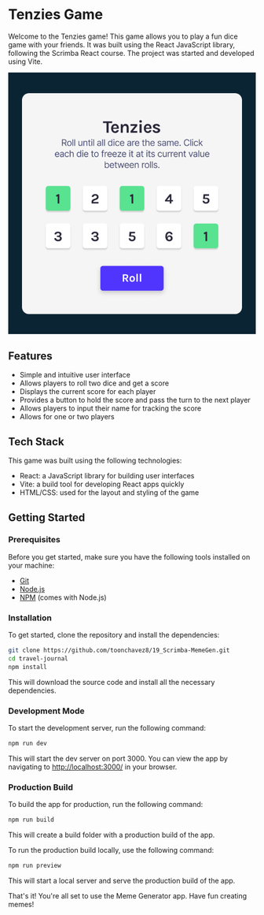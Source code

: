 # Tenzies Game

Welcome to the Tenzies game! This game allows you to play a fun dice game with your friends. It was built using the React JavaScript library, following the Scrimba React course. The project was started and developed using Vite.

![tenzies](./public/tenzies.jpg)

## Features

- Simple and intuitive user interface
- Allows players to roll two dice and get a score
- Displays the current score for each player
- Provides a button to hold the score and pass the turn to the next player
- Allows players to input their name for tracking the score
- Allows for one or two players

## Tech Stack

This game was built using the following technologies:

- React: a JavaScript library for building user interfaces
- Vite: a build tool for developing React apps quickly
- HTML/CSS: used for the layout and styling of the game

## Getting Started

### Prerequisites

Before you get started, make sure you have the following tools installed on your machine:

- [Git](https://git-scm.com/downloads)
- [Node.js](https://nodejs.org/en/download/)
- [NPM](https://www.npmjs.com/get-npm) (comes with Node.js)

### Installation

To get started, clone the repository and install the dependencies:

```bash
git clone https://github.com/toonchavez8/19_Scrimba-MemeGen.git
cd travel-journal
npm install
```

This will download the source code and install all the necessary dependencies.

### Development Mode

To start the development server, run the following command:

```bash
npm run dev
```

This will start the dev server on port 3000. You can view the app by navigating to  <http://localhost:3000/> in your browser.

### Production Build

To build the app for production, run the following command:

```bash
npm run build
```

This will create a build folder with a production build of the app.

To run the production build locally, use the following command:

```bash
npm run preview
```

This will start a local server and serve the production build of the app.

That's it! You're all set to use the Meme Generator app. Have fun creating memes!
